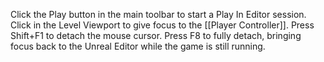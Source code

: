 Click the Play button in the main toolbar to start a Play In Editor session.
Click in the Level Viewport to give focus to the [[Player Controller]].
Press Shift+F1 to detach the mouse cursor.
Press F8 to fully detach, bringing focus back to the Unreal Editor while the game is still running.

